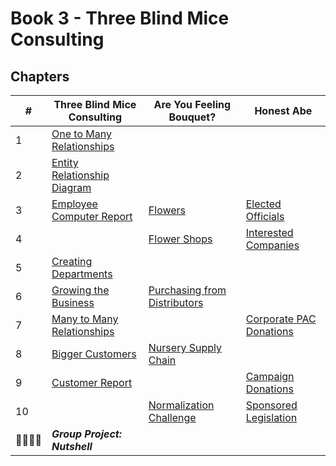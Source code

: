 # Book 3 - Three Blind Mice Consulting

## Chapters

| #  | Three Blind Mice Consulting | Are You Feeling Bouquet? | Honest Abe |
|--|--|--|--|
| 1 | [One to Many Relationships](./chapters/ONE_MANY.md) |  |  |
| 2 | [Entity Relationship Diagram](./chapters/ERD.md) |  |  |
| 3 | [Employee Computer Report](./chapters/EMPLOYEES.md) | [Flowers](./chapters/FLOWERS.md) | [Elected Officials](./chapters/POLITICIANS.md) |
| 4 |  | [Flower Shops](./chapters/RETAILERS.md) | [Interested Companies](./chapters/COMPANIES.md) |
| 5 | [Creating Departments](./chapters/DEPARTMENTS.md) |  |  |
| 6 | [Growing the Business](./chapters/LOCATIONS.md) | [Purchasing from Distributors](./chapters/DISTRIBUTOR.md) |  |
| 7 | [Many to Many Relationships](./chapters/MANY_MANY.md) |  | [Corporate PAC Donations](./chapters/COMPANY_DONATIONS.md) |
| 8 | [Bigger Customers](./chapters/CUSTOMERS.md) | [Nursery Supply Chain](./chapters/NURSERIES.md) |  |
| 9 | [Customer Report](./chapters/CUSTOMER_REPORT.md) |  | [Campaign Donations](./chapters/PAC_DONATIONS.md) |
| 10 |  | [Normalization Challenge](./chapters/BOUQUET_NORMALIZE.md) | [Sponsored Legislation](./chapters/LEGISLATION.md) |
| 👨‍👨‍👦‍👦 | **_Group Project: Nutshell_** |  |  |

